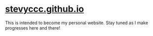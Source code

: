# [stevyccc.github.io](stevyccc.github.io/)

This is intended to become my personal website. Stay tuned as I make progresses here and there!
